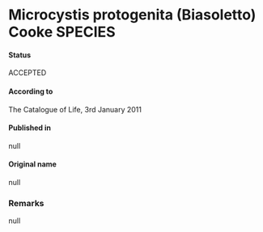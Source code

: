 # Microcystis protogenita (Biasoletto) Cooke SPECIES

#### Status
ACCEPTED

#### According to
The Catalogue of Life, 3rd January 2011

#### Published in
null

#### Original name
null

### Remarks
null